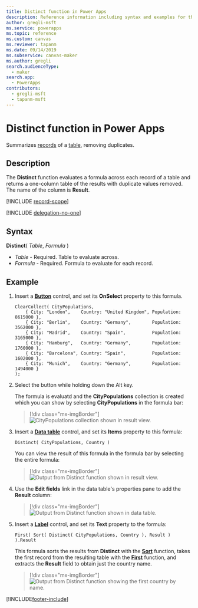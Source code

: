 ```yaml
---
title: Distinct function in Power Apps
description: Reference information including syntax and examples for the Distinct function in Power Apps.
author: gregli-msft
ms.service: powerapps
ms.topic: reference
ms.custom: canvas
ms.reviewer: tapanm
ms.date: 09/14/2019
ms.subservice: canvas-maker
ms.author: gregli
search.audienceType: 
  - maker
search.app: 
  - PowerApps
contributors:
  - gregli-msft
  - tapanm-msft
---
```

# Distinct function in Power Apps
Summarizes [records](../working-with-tables.md#records) of a [table](../working-with-tables.md), removing duplicates.

## Description
The **Distinct** function evaluates a formula across each record of a table and returns a one-column table of the results with duplicate values removed.  The name of the column is **Result**.  

[!INCLUDE [record-scope](../../../includes/record-scope.md)]

[!INCLUDE [delegation-no-one](../../../includes/delegation-no-one.md)]

## Syntax
**Distinct**( *Table*, *Formula* )

* *Table* - Required.  Table to evaluate across.
* *Formula* - Required.  Formula to evaluate for each record.

## Example

1. Insert a [**Button**](../controls/control-button.md) control, and set its **OnSelect** property to this formula.

    ```powerapps-dot
    ClearCollect( CityPopulations,
        { City: "London",    Country: "United Kingdom", Population: 8615000 },
        { City: "Berlin",    Country: "Germany",        Population: 3562000 },
        { City: "Madrid",    Country: "Spain",          Population: 3165000 },
        { City: "Hamburg",   Country: "Germany",        Population: 1760000 },
        { City: "Barcelona", Country: "Spain",          Population: 1602000 },
        { City: "Munich",    Country: "Germany",        Population: 1494000 }
    );
    ```

1. Select the button while holding down the Alt key.

    The formula is evaluatd and the **CityPopulations** collection is created which you can show by selecting **CityPopulations** in the formula bar:

    > [!div class="mx-imgBorder"]
    > ![CityPopulations collection shown in result view.](media/function-distinct/citypopulations-create.png)

1. Insert a [**Data table**](../controls/control-data-table.md) control, and set its **Items** property to this formula:

    ```powerapps-dot
    Distinct( CityPopulations, Country )
    ```

    You can view the result of this formula in the formula bar by selecting the entire formula:

    > [!div class="mx-imgBorder"]
    > ![Output from Distinct function shown in result view.](media/function-distinct/citypopulations-distinct.png)

1. Use the **Edit fields** link in the data table's properties pane to add the **Result** column:

    > [!div class="mx-imgBorder"]
    > ![Output from Distinct function shown in data table.](media/function-distinct/citypopulations-datatable.png)

1. Insert a [**Label**](../controls/control-text-box.md) control, and set its **Text** property to the formula:

    ```powerapps-dot
    First( Sort( Distinct( CityPopulations, Country ), Result ) ).Result
    ```

    This formula sorts the results from **Distinct** with the [**Sort**](function-sort.md) function, takes the first record from the resulting table with the [**First**](function-first-last.md) function, and extracts the **Result** field to obtain just the country name.

    > [!div class="mx-imgBorder"]
    > ![Output from Distinct function showing the first country by name.](media/function-distinct/citypopulations-first.png)

     


[!INCLUDE[footer-include](../../../includes/footer-banner.md)]
